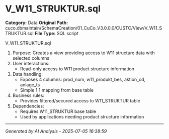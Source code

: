 # V_W11_STRUKTUR.sql

**Category:** Data
**Original Path:** cuco.dbmaintain/SchemaCreation/01_CuCo_V3.0.0.0/CUSTC/View/V_W11_STRUKTUR.sql
**File Type:** SQL script

V_W11_STRUKTUR.sql
1. Purpose: Creates a view providing access to W11 structure data with selected columns
2. User interactions: 
   - Read-only access to W11 product structure information
3. Data handling:
   - Exposes 4 columns: prod_num, w11_produkt_bes, aktion_cd, anlage_ts
   - Simple 1:1 mapping from base table
4. Business rules:
   - Provides filtered/secured access to W11_STRUKTUR table
5. Dependencies:
   - Requires W11_STRUKTUR base table
   - Used by applications needing product structure information

---
*Generated by AI Analysis - 2025-07-05 16:38:59*
